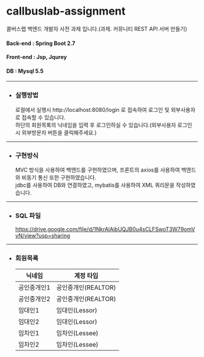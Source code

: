 # callbuslab-assignment

콜버스랩 백엔드 개발자 사전 과제 입니다.(과제. 커뮤니티 REST API 서버 만들기)


#### Back-end : Spring Boot 2.7
#### Front-end : Jsp, Jqurey
#### DB : Mysql 5.5

------------
* ### 실행방법
  로컬에서 실행시 http://localhost:8080/login 로 접속하여 로그인 및 외부사용자로 접속할 수 있습니다.  
  하단의 회원목록의 닉네임을 입력 후 로그인하실 수 있습니다.(외부사용자 로그인 시 외부방문자 버튼을 클릭해주세요.)
  
------------

* ### 구현방식
  MVC 방식을 사용하여 백엔드를 구현하였으며, 프론트의 axios를 사용하여 백엔드와 비동기 통신 또한 구현하였습니다.  
  jdbc를 사용하여 DB와 연결하였고, mybatis를 사용하여 XML 쿼리문을 작성하였습니다.

------------

* ### SQL 파일
  https://drive.google.com/file/d/1NkrAlAibUQJB0u4sCLFSwoT3W79omVvN/view?usp=sharing
------------

* ### 회원목록

  닉네임 | 계정 타입
  ---|---
  공인중개인1 | 공인중개인(REALTOR)
  공인중개인2 | 공인중개인(REALTOR)
  임대인1 | 임대인(Lessor)
  임대인2 | 임대인(Lessor)
  임차인1 | 임차인(Lessee)
  임차인2 | 임차인(Lessee)
  
  
